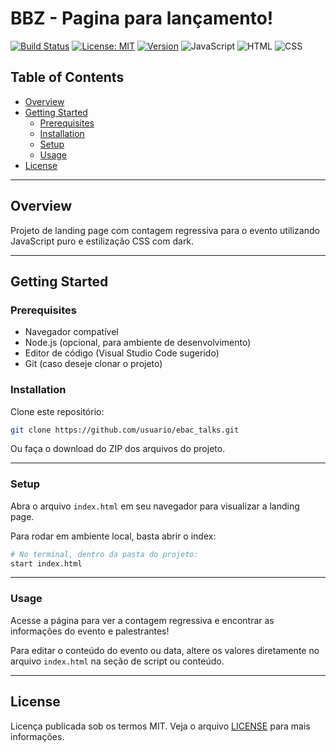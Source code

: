 # BBZ - Pagina para lançamento!

[![Build Status](https://img.shields.io/badge/build-passing-brightgreen.svg)](https://shields.io/)
[![License: MIT](https://img.shields.io/badge/license-MIT-blue.svg)](LICENSE)
[![Version](https://img.shields.io/badge/version-1.0.0-blue.svg)](https://shields.io/)
![JavaScript](https://img.shields.io/badge/language-JavaScript-yellow.svg)
![HTML](https://img.shields.io/badge/language-HTML-red.svg)
![CSS](https://img.shields.io/badge/language-CSS-blue.svg)

## Table of Contents

- [Overview](#overview)
- [Getting Started](#getting-started)
  - [Prerequisites](#prerequisites)
  - [Installation](#installation)
  - [Setup](#setup)
  - [Usage](#usage)
- [License](#license)

---

## Overview

Projeto de landing page com contagem regressiva para o evento utilizando JavaScript puro e estilização CSS com dark.

---

## Getting Started

### Prerequisites

- Navegador compatível
- Node.js (opcional, para ambiente de desenvolvimento)
- Editor de código (Visual Studio Code sugerido)
- Git (caso deseje clonar o projeto)

### Installation

Clone este repositório:

```sh
git clone https://github.com/usuario/ebac_talks.git
```

Ou faça o download do ZIP dos arquivos do projeto.

---

### Setup

Abra o arquivo `index.html` em seu navegador para visualizar a landing page.

Para rodar em ambiente local, basta abrir o index:

```sh
# No terminal, dentro da pasta do projeto:
start index.html
```

---

### Usage

Acesse a página para ver a contagem regressiva e encontrar as informações do evento e palestrantes!

Para editar o conteúdo do evento ou data, altere os valores diretamente no arquivo `index.html` na seção de script ou conteúdo.

---

## License

Licença publicada sob os termos MIT. Veja o arquivo [LICENSE](LICENSE) para mais informações.